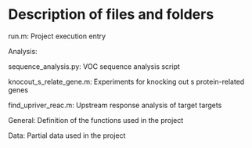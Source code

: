 # Description of files and folders

run.m: Project execution entry

Analysis: 

sequence_analysis.py: VOC sequence analysis script

knocout_s_relate_gene.m: Experiments for knocking out s protein-related genes

find_upriver_reac.m: Upstream response analysis of target targets

General: Definition of the functions used in the project

Data: Partial data used in the project
